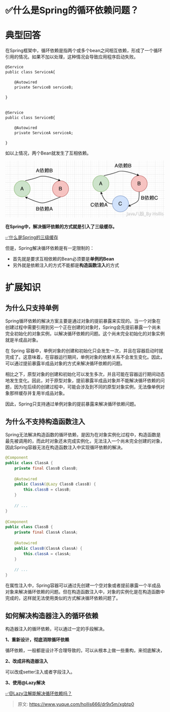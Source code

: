 # ✅什么是Spring的循环依赖问题？


# 典型回答

在Spring框架中，循环依赖是指两个或多个bean之间相互依赖，形成了一个循环引用的情况。如果不加以处理，这种情况会导致应用程序启动失败。

```
@Service
public class ServiceA{

	@Autowired
	private ServiceB serviceB;

}


@Service
public class ServiceB{

	@Autowired
	private ServiceA serviceA;

}
```

如以上情况，两个Bean就发生了互相依赖。

![1679812780685-93cd8a87-1da3-4fd5-a071-0600d7d6b6c6.png](./img/6MJcrcJWOUmksvNn/1679812780685-93cd8a87-1da3-4fd5-a071-0600d7d6b6c6-915572.png)

**在Spring中，解决循环依赖的方式就是引入了三级缓存。**

[✅什么是Spring的三级缓存](https://www.yuque.com/hollis666/dr9x5m/ilmdn79lc0ba2f4t?view=doc_embed)

但是，Spring解决循环依赖是有一定限制的：

- 首先就是要求互相依赖的Bean必须要是**单例的Bean**
- 另外就是依赖注入的方式不能都是**构造函数注入**的方式


# 扩展知识


## 为什么只支持单例

Spring循环依赖的解决方案主要是通过对象的提前暴露来实现的。当一个对象在创建过程中需要引用到另一个正在创建的对象时，Spring会先提前暴露一个尚未完全初始化的对象实例，以解决循环依赖的问题。这个尚未完全初始化的对象实例就是半成品对象。

在 Spring 容器中，单例对象的创建和初始化只会发生一次，并且在容器启动时就完成了。这意味着，在容器运行期间，单例对象的依赖关系不会发生变化。因此，可以通过提前暴露半成品对象的方式来解决循环依赖的问题。

相比之下，原型对象的创建和初始化可以发生多次，并且可能在容器运行期间动态地发生变化。因此，对于原型对象，提前暴露半成品对象并不能解决循环依赖的问题，因为在后续的创建过程中，可能会涉及到不同的原型对象实例，无法像单例对象那样缓存并复用半成品对象。

因此，Spring只支持通过单例对象的提前暴露来解决循环依赖问题。


## 为什么不支持构造函数注入

Spring无法解决构造函数的循环依赖，是因为在对象实例化过程中，构造函数是最先被调用的，而此时对象还未完成实例化，无法注入一个尚未完全创建的对象，因此Spring容器无法在构造函数注入中实现循环依赖的解决。


```java
@Component
public class ClassA {
    private final ClassB classB;

    @Autowired
    public ClassA(@Lazy ClassB classB) {
        this.classB = classB;
    }

    // ...
}

@Component
public class ClassB {
    private final ClassA classA;

    @Autowired
    public ClassB(ClassA classA) {
        this.classA = classA;
    }

    // ...
}

```

在属性注入中，Spring容器可以通过先创建一个空对象或者提前暴露一个半成品对象来解决循环依赖的问题。但在构造函数注入中，对象的实例化是在构造函数中完成的，这样就无法使用类似的方式解决循环依赖问题了。


## 如何解决构造器注入的循环依赖

构造器注入的循环依赖，可以通过一定的手段解决。

**1、重新设计，彻底消除循环依赖**

循环依赖，一般都是设计不合理导致的，可以从根本上做一些重构，来彻底解决，

**2、改成非构造器注入**

可以改成setter注入或者字段注入。

**3、使用@Lazy解决**

[✅@Lazy注解能解决循环依赖吗？](https://www.yuque.com/hollis666/dr9x5m/vxnlsuitmu61amyq?view=doc_embed)


> 原文: <https://www.yuque.com/hollis666/dr9x5m/xgbtp0>